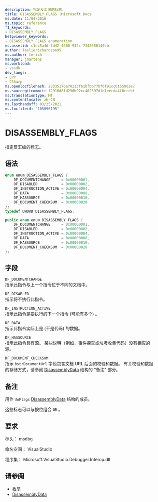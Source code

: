 ```yaml
---
description: 指定反汇编的标志。
title: DISASSEMBLY_FLAGS |Microsoft Docs
ms.date: 11/04/2016
ms.topic: reference
f1_keywords:
- DISASSEMBLY_FLAGS
helpviewer_keywords:
- DISASSEMBLY_FLAGS enumeration
ms.assetid: c1ec5a4d-5d42-4660-932c-7348550140cb
author: leslierichardson95
ms.author: lerich
manager: jmartens
ms.workload:
- vssdk
dev_langs:
- CPP
- CSharp
ms.openlocfilehash: 28335176a70213f61bfbb77bf6f91cc6155902e7
ms.sourcegitcommit: f2916d8fd296b92cc402597d1d1eecda4f6cccbf
ms.translationtype: MT
ms.contentlocale: zh-CN
ms.lasthandoff: 03/25/2021
ms.locfileid: "105096195"
---
```

# <a name="disassembly_flags"></a>DISASSEMBLY_FLAGS
指定反汇编的标志。

## <a name="syntax"></a>语法

```cpp
enum enum_DISASSEMBLY_FLAGS {
    DF_DOCUMENTCHANGE     = 0x00000001,
    DF_DISABLED           = 0x00000002,
    DF_INSTRUCTION_ACTIVE = 0x00000004,
    DF_DATA               = 0x00000008,
    DF_HASSOURCE          = 0x00000010,
    DF_DOCUMENT_CHECKSUM  = 0x00000020
};
typedef DWORD DISASSEMBLY_FLAGS;
```

```csharp
public enum enum_DISASSEMBLY_FLAGS {
    DF_DOCUMENTCHANGE     = 0x00000001,
    DF_DISABLED           = 0x00000002,
    DF_INSTRUCTION_ACTIVE = 0x00000004,
    DF_DATA               = 0x00000008,
    DF_HASSOURCE          = 0x00000010,
    DF_DOCUMENT_CHECKSUM  = 0x00000020
};
```

## <a name="fields"></a>字段
`DF_DOCUMENTCHANGE`\
指示此指令与上一个指令位于不同的文档中。

`DF_DISABLED`\
指示将不执行此指令。

`DF_INSTRUCTION_ACTIVE`\
指示此指令是要执行的下一个指令 (可能有多个) 。

`DF_DATA`\
指示此指令实际上是 (不是代码) 的数据。

`DF_HASSOURCE`\
指示此指令具有源。 某些说明（例如，事件探查或垃圾收集代码）没有相应的源。

`DF_DOCUMENT_CHECKSUM`\
指示 `bstrDocumentUrl` 字段包含文档 URL 后面的校验和数据。 有关校验和数据的存储方式，请参阅 [DisassemblyData](../../../extensibility/debugger/reference/disassemblydata.md) 结构的 "备注" 部分。

## <a name="remarks"></a>备注
用作 `dwFlags` [DisassemblyData](../../../extensibility/debugger/reference/disassemblydata.md) 结构的成员。

这些标志可以与按位组合 `OR` 。

## <a name="requirements"></a>要求
标头： msdbg

命名空间： VisualStudio

程序集： Microsoft.VisualStudio.Debugger.Interop.dll

## <a name="see-also"></a>请参阅
- [枚举](../../../extensibility/debugger/reference/enumerations-visual-studio-debugging.md)
- [DisassemblyData](../../../extensibility/debugger/reference/disassemblydata.md)
